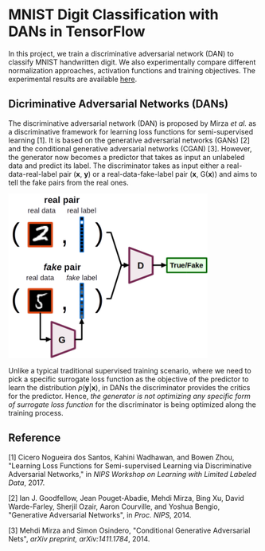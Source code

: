 # MNIST Digit Classification with DANs in TensorFlow

In this project, we train a discriminative adversarial network (DAN) to classify
MNIST handwritten digit. We also experimentally compare different normalization
approaches, activation functions and training objectives. The experimental
results are available [here](results).

## Dicriminative Adversarial Networks (DANs)

The discriminative adversarial network (DAN) is proposed by Mirza _et al._ as a
discriminative framework for learning loss functions for semi-supervised
learning [1]. It is based on the generative adversarial networks (GANs) [2] and
the conditional generative adversarial networks (CGAN) [3]. However,
the generator now becomes a predictor that takes as input an unlabeled data and
predict its label. The discriminator takes as input either a
real-data-real-label pair (__x__, __y__) or a real-data-fake-label pair
(__x__, G(__x__)) and aims to tell the fake pairs from the real ones.

<img src="figs/system.png" alt="system" style="max-width:400px;">

Unlike a typical traditional supervised training scenario, where we need to pick
a specific surrogate loss function as the objective of the predictor to learn
the distribution _p_(__y__|__x__), in DANs the discriminator provides the
critics for the predictor. Hence, _the generator is not optimizing any specific
form of surrogate loss function_ for the discriminator is being optimized along
the training process.

## Reference

[1] Cicero Nogueira dos Santos, Kahini Wadhawan, and Bowen Zhou,
    "Learning Loss Functions for Semi-supervised Learning via Discriminative
    Adversarial Networks,"
    in _NIPS Workshop on Learning with Limited Labeled Data_, 2017.

[2] Ian J. Goodfellow, Jean Pouget-Abadie, Mehdi Mirza, Bing Xu, David
    Warde-Farley, Sherjil Ozair, Aaron Courville, and Yoshua Bengio,
    "Generative Adversarial Networks",
    in _Proc. NIPS_, 2014.

[3] Mehdi Mirza and Simon Osindero,
    "Conditional Generative Adversarial Nets",
    _arXiv preprint, arXiv:1411.1784_, 2014.
